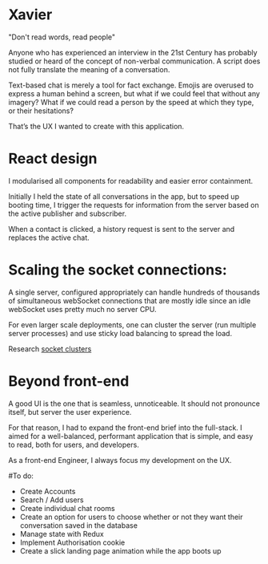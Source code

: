 # Xavier

"Don't read words, read people"

Anyone who has experienced an interview in the 21st Century has probably studied or heard of the concept of non-verbal communication. A script does not fully translate the meaning of a conversation.

Text-based chat is merely a tool for fact exchange. Emojis are overused to express a human behind a screen, but what if we could feel that without any imagery? What if we could read a person by the speed at which they type, or  their hesitations?

That’s the UX I wanted to create with this application.

# React design

I modularised all components for readability and easier error containment.

Initially I held the state of all conversations in the app, but to speed up booting time, I trigger the requests for information from the server based on the active publisher and subscriber.

When a contact is clicked, a history request is sent to the server and replaces the active chat.

# Scaling the socket connections:

A single server, configured appropriately can handle hundreds of thousands of simultaneous webSocket connections that are mostly idle since an idle webSocket uses pretty much no server CPU. 

For even larger scale deployments, one can cluster the server (run multiple server processes) and use sticky load balancing to spread the load.

Research [socket clusters](https://socketcluster.io/#!/)

# Beyond front-end

A good UI is the one that is seamless, unnoticeable. It should not pronounce itself, but server the user experience.

For that reason, I had to expand the front-end brief into the full-stack.
I aimed for a well-balanced, performant application that is simple, and easy to read, both for users, and developers.

As a front-end Engineer, I always focus my development on the UX.

#To do:

 - Create Accounts
 - Search / Add users
 - Create individual chat rooms
 - Create an option for users to choose whether or not they want their conversation saved in the database
 - Manage state with Redux
 - Implement Authorisation cookie
 - Create a slick landing page animation while the app boots up
